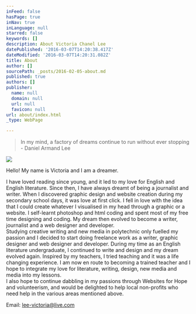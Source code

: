 ```yaml
---
inFeed: false
hasPage: true
inNav: true
inLanguage: null
starred: false
keywords: []
description: About Victoria Chanel Lee
datePublished: '2016-03-07T14:20:38.417Z'
dateModified: '2016-03-07T14:20:31.082Z'
title: About
author: []
sourcePath: _posts/2016-02-05-about.md
published: true
authors: []
publisher:
  name: null
  domain: null
  url: null
  favicon: null
url: about/index.html
_type: WebPage

---
```

> In my mind, a factory of dreams continue to run without ever stopping - Daniel Armand Lee

![](https://s3-us-west-2.amazonaws.com/the-grid-img/p/9b8657db4d7f6438802ca3d4081baa29144e2bc3.jpg)

Hello! My name is Victoria and I am a dreamer. 

I have loved reading since young, and it led to my love for English and English literature. Since then, I have always dreamt of being a journalist and writer. When I discovered graphic design and website creation during my secondary school days, it was love at first click. I fell in love with the idea that I could create whatever I visualised in my head through a graphic or a website. I self-learnt photoshop and html coding and spent most of my free time designing and coding. My dream then evolved to become a writer, journalist and a web designer and developer.   
Studying creative writing and new media in polytechnic only fuelled my passion and I decided to start doing freelance work as a writer, graphic designer and web designer and developer. During my time as an English literature undergraduate, I continued to write and design and my dream evolved again. Inspired by my teachers, I  tried teaching and it was a life changing experience. I am now en route to becoming a trained teacher and I hope to integrate my love for literature, writing, design, new media and media into my lessons.   
I also hope to continue dabbling in my passions through Websites for Hope and volunteerism, and would be delighted to help local non-profits who need help in the various areas mentioned above. 

Email: [lee-victoria@live.com][0]

[0]: mailto:lee-victoria@live.com